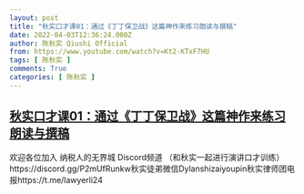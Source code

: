 ```yaml
---
layout: post
title: "秋实口才课01：通过《丁丁保卫战》这篇神作来练习朗读与撰稿"
date: 2022-04-03T12:36:24.000Z
author: 陈秋实 Qiushi Official
from: https://www.youtube.com/watch?v=Kt2-KTxF7HU
tags: [ 陈秋实 ]
comments: True
categories: [ 陈秋实 ]
---
```

<!--1648989384000-->
[秋实口才课01：通过《丁丁保卫战》这篇神作来练习朗读与撰稿](https://www.youtube.com/watch?v=Kt2-KTxF7HU)
------

<div>
欢迎各位加入 纳税人的无界城 Discord频道 （和秋实一起进行演讲口才训练）https://discord.gg/P2mUfRunkw秋实徒弟微信Dylanshizaiyoupin秋实律师团电报https://t.me/lawyerli24
</div>
